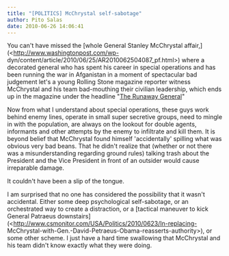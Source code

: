 ```yaml
---
title: "[POLITICS] McChrystal self-sabotage"
author: Pito Salas
date: 2010-06-26 14:06:41
---
```



You can't have missed the [whole General Stanley McChrystal
affair,](<http://www.washingtonpost.com/wp-
dyn/content/article/2010/06/25/AR2010062504087_pf.html>) where a decorated
general who has spent his career in special operations and has been running
the war in Afganistan in a moment of spectacular bad judgement let's a young
Rolling Stone magazine reporter witness McChrystal and his team bad-mouthing
their civilian leadership, which ends up in the magazine under the headline
"[The Runaway
General](<http://www.rollingstone.com/politics/news/17390/119236>)"

Now from what I understand about special operations, these guys work behind
enemy lines, operate in small super secretive groups, need to mingle in with
the population, are always on the lookout for double agents, informants and
other attempts by the enemy to infiltrate and kill them. It is beyond belief
that McChrystal found himself 'accidentally' spilling what was obvious very
bad beans. That he didn't realize that (whether or not there was a
misunderstanding regarding ground rules) talking trash about the President and
the Vice President in front of an outsider would cause irreparable damage.

It couldn't have been a slip of the tongue.

I am surprised that no one has considered the possibility that it wasn't
accidental. Either some deep psychological self-sabotage, or an orchestrated
way to create a distraction, or a [tactical maneuver to kick General Patraeus
downstairs](<http://www.csmonitor.com/USA/Politics/2010/0623/In-replacing-
McChrystal-with-Gen.-David-Petraeus-Obama-reasserts-authority>), or some other
scheme. I just have a hard time swallowing that McChrystal and his team didn't
know exactly what they were doing.


